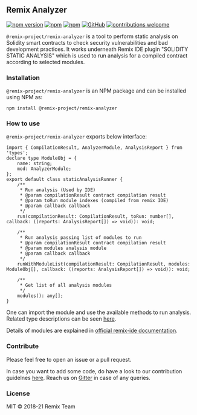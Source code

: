 ## Remix Analyzer
[![npm version](https://badge.fury.io/js/%40remix-project%2Fremix-analyzer.svg)](https://www.npmjs.com/package/@remix-project/remix-analyzer)
[![npm](https://img.shields.io/npm/dt/@remix-project/remix-analyzer.svg?label=Total%20Downloads)](https://www.npmjs.com/package/@remix-project/remix-analyzer)
[![npm](https://img.shields.io/npm/dw/@remix-project/remix-analyzer.svg)](https://www.npmjs.com/package/@remix-project/remix-analyzer)
[![GitHub](https://img.shields.io/github/license/mashape/apistatus.svg)](https://github.com/ethereum/remix-project/tree/master/libs/remix-analyzer)
[![contributions welcome](https://img.shields.io/badge/contributions-welcome-brightgreen.svg?style=flat)](https://github.com/ethereum/remix-project/issues)

`@remix-project/remix-analyzer` is a tool to perform static analysis on Solidity smart contracts to check security vulnerabilities and bad development practices. It works underneath Remix IDE plugin "SOLIDITY STATIC ANALYSIS" which is used to run analysis for a compiled contract according to selected modules.

### Installation
`@remix-project/remix-analyzer` is an NPM package and can be installed using NPM as:

`npm install @remix-project/remix-analyzer`

### How to use

`@remix-project/remix-analyzer` exports below interface:

```
import { CompilationResult, AnalyzerModule, AnalysisReport } from 'types';
declare type ModuleObj = {
    name: string;
    mod: AnalyzerModule;
};
export default class staticAnalysisRunner {
    /**
     * Run analysis (Used by IDE)
     * @param compilationResult contract compilation result
     * @param toRun module indexes (compiled from remix IDE)
     * @param callback callback
     */
    run(compilationResult: CompilationResult, toRun: number[], callback: ((reports: AnalysisReport[]) => void)): void;
    
    /**
     * Run analysis passing list of modules to run
     * @param compilationResult contract compilation result
     * @param modules analysis module
     * @param callback callback
     */
    runWithModuleList(compilationResult: CompilationResult, modules: ModuleObj[], callback: ((reports: AnalysisReport[]) => void)): void;
    
    /**
     * Get list of all analysis modules
     */
    modules(): any[];
}
```
One can import the module and use the available methods to run analysis. Related type descriptions can be seen [here](https://github.com/ethereum/remix-project/blob/master/libs/remix-analyzer/src/types.ts).

Details of modules are explained in [official remix-ide documentation](https://remix-ide.readthedocs.io/en/latest/static_analysis.html).

### Contribute

Please feel free to open an issue or a pull request. 

In case you want to add some code, do have a look to our contribution guidelnes [here](https://github.com/ethereum/remix-project/blob/master/CONTRIBUTING.md). Reach us on [Gitter](https://gitter.im/ethereum/remix) in case of any queries.

### License
MIT © 2018-21 Remix Team

